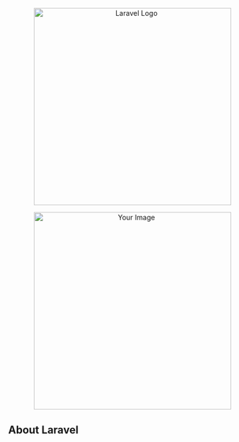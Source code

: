 <p align="center">
  <a href="https://laravel.com" target="_blank">
    <img src="https://raw.githubusercontent.com/laravel/art/master/logo-lockup/5%20SVG/2%20CMYK/1%20Full%20Color/laravel-logolockup-cmyk-red.svg" width="400" alt="Laravel Logo">
  </a>
</p>

<p align="center">
  <a href="https://example.com" target="_blank">
    <img src="[C:\Users\khloo\OneDrive\الصور\لقطات الشاشة\Screenshot (193).png](https://drive.google.com/file/d/12qz3I7xYfBD4ZhL-W0dk6fr7ekzVo4KE/view?usp=sharing)https://drive.google.com/file/d/12qz3I7xYfBD4ZhL-W0dk6fr7ekzVo4KE/view?usp=sharing" width="400" alt="Your Image">
  </a>
</p>

## About Laravel
